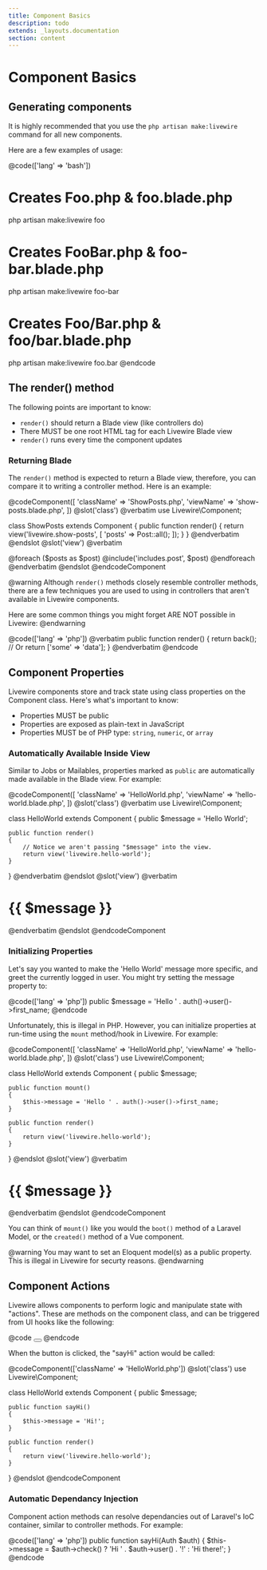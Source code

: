 ```yaml
---
title: Component Basics
description: todo
extends: _layouts.documentation
section: content
---
```


# Component Basics

## Generating components

It is highly recommended that you use the `php artisan make:livewire` command for all new components.

Here are a few examples of usage:

@code(['lang' => 'bash'])
# Creates Foo.php & foo.blade.php
php artisan make:livewire foo

# Creates FooBar.php & foo-bar.blade.php
php artisan make:livewire foo-bar

# Creates Foo/Bar.php & foo/bar.blade.php
php artisan make:livewire foo.bar
@endcode

## The render() method

The following points are important to know:

* `render()` should return a Blade view (like controllers do)
* There MUST be one root HTML tag for each Livewire Blade view
* `render()` runs every time the component updates

### Returning Blade
The `render()` method is expected to return a Blade view, therefore, you can compare it to writing a controller method. Here is an example:

@codeComponent([
    'className' => 'ShowPosts.php',
    'viewName' => 'show-posts.blade.php',
])
@slot('class')
@verbatim
use Livewire\Component;

class ShowPosts extends Component
{
    public function render()
    {
        return view('livewire.show-posts', [
            'posts' => Post::all();
        ]);
    }
}
@endverbatim
@endslot
@slot('view')
@verbatim
<div>
    @foreach ($posts as $post)
        @include('includes.post', $post)
    @endforeach
</div>
@endverbatim
@endslot
@endcodeComponent

@warning
Although `render()` methods closely resemble controller methods, there are a few techniques you are used to using in controllers that aren't available in Livewire components.

Here are some common things you might forget ARE NOT possible in Livewire:
@endwarning

@code(['lang' => 'php'])
@verbatim
public function render()
{
    return back();
    // Or
    return ['some' => 'data'];
}
@endverbatim
@endcode

## Component Properties

Livewire components store and track state using class properties on the Component class. Here's what's important to know:

* Properties MUST be public
* Properties are exposed as plain-text in JavaScript
* Properties MUST be of PHP type: `string`, `numeric`, or `array`

### Automatically Available Inside View

Similar to Jobs or Mailables, properties marked as `public` are automatically made available in the Blade view. For example:

@codeComponent([
    'className' => 'HelloWorld.php',
    'viewName' => 'hello-world.blade.php',
])
@slot('class')
@verbatim
use Livewire\Component;

class HelloWorld extends Component
{
    public $message = 'Hello World';

    public function render()
    {
        // Notice we aren't passing "$message" into the view.
        return view('livewire.hello-world');
    }
}
@endverbatim
@endslot
@slot('view')
@verbatim
<div>
    <h1>{{ $message }}</h1>
    <!-- "Hello World" -->
</div>
@endverbatim
@endslot
@endcodeComponent

### Initializing Properties

Let's say you wanted to make the 'Hello World' message more specific, and greet the currently logged in user. You might try setting the message property to:

@code(['lang' => 'php'])
public $message = 'Hello ' . auth()->user()->first_name;
@endcode

Unfortunately, this is illegal in PHP. However, you can initialize properties at run-time using the `mount` method/hook in Livewire. For example:

@codeComponent([
    'className' => 'HelloWorld.php',
    'viewName' => 'hello-world.blade.php',
])
@slot('class')
use Livewire\Component;

class HelloWorld extends Component
{
    public $message;

    public function mount()
    {
        $this->message = 'Hello ' . auth()->user()->first_name;
    }

    public function render()
    {
        return view('livewire.hello-world');
    }
}
@endslot
@slot('view')
@verbatim
<div>
    <h1>{{ $message }}</h1>
    <!-- "Hello Alex" -->
</div>
@endverbatim
@endslot
@endcodeComponent

You can think of `mount()` like you would the `boot()` method of a Laravel Model, or the `created()` method of a Vue component.

@warning
You may want to set an Eloquent model(s) as a public property. This is illegal in Livewire for securty reasons.
@endwarning

## Component Actions

Livewire allows components to perform logic and manipulate state with "actions". These are methods on the component class, and can be triggered from UI hooks like the following:

@code
<button wire:click="sayHi"></button>
@endcode

When the button is clicked, the "sayHi" action would be called:

@codeComponent(['className' => 'HelloWorld.php'])
@slot('class')
use Livewire\Component;

class HelloWorld extends Component
{
    public $message;

    public function sayHi()
    {
        $this->message = 'Hi!';
    }

    public function render()
    {
        return view('livewire.hello-world');
    }
}
@endslot
@endcodeComponent

### Automatic Dependancy Injection

Component action methods can resolve dependancies out of Laravel's IoC container, similar to controller methods. For example:

@code(['lang' => 'php'])
public function sayHi(Auth $auth) {
    $this->message =  $auth->check()
        ? 'Hi ' . $auth->user() . '!'
        : 'Hi there!';
}
@endcode
